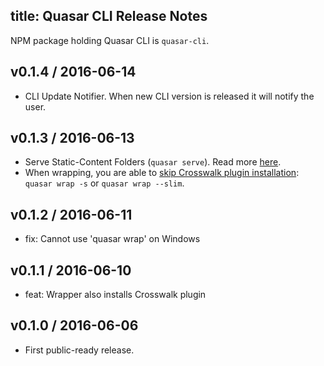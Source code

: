 title: Quasar CLI Release Notes
---
NPM package holding Quasar CLI is `quasar-cli`.

## v0.1.4 / 2016-06-14

  * CLI Update Notifier. When new CLI version is released it will notify the user.

## v0.1.3 / 2016-06-13

  * Serve Static-Content Folders (`quasar serve`). Read more [here](/guide/cli-commands.html#Serve-Static-Content-Folder).
  * When wrapping, you are able to [skip Crosswalk plugin installation](/guide/native-mobile-app-wrapper.html#Wrap-your-App): `quasar wrap -s` or `quasar wrap --slim`.

## v0.1.2 / 2016-06-11

  * fix: Cannot use 'quasar wrap' on Windows

## v0.1.1 / 2016-06-10

  * feat: Wrapper also installs Crosswalk plugin

## v0.1.0 / 2016-06-06

  * First public-ready release.
